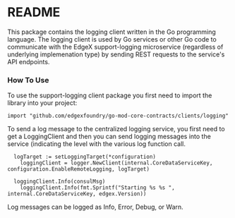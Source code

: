 # README #
This package contains the logging client written in the Go programming language.  The logging client is used by Go services or other Go code to communicate with the EdgeX support-logging microservice (regardless of underlying implemenation type) by sending REST requests to the service's API endpoints.

### How To Use ###
To use the support-logging client package you first need to import the library into your project:
```
import "github.com/edgexfoundry/go-mod-core-contracts/clients/logging"
```
To send a log message to the centralized logging service, you first need to get a LoggingClient and then you can send logging messages into the service (indicating the level with the various log function call.
```
  logTarget := setLoggingTarget(*configuration)
	loggingClient = logger.NewClient(internal.CoreDataServiceKey, configuration.EnableRemoteLogging, logTarget)

  loggingClient.Info(consulMsg)
	loggingClient.Info(fmt.Sprintf("Starting %s %s ", internal.CoreDataServiceKey, edgex.Version))
```
Log messages can be logged as Info, Error, Debug, or Warn.
